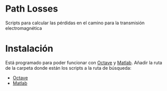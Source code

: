 # Path Losses

Scripts para calcular las pérdidas en el camino para la transmisión electromagnética

# Instalación

Está programado para poder funcionar con [Octave](https://octave.org/) y [Matlab](https://matlab.mathworks.com/). Añadir la ruta de la carpeta donde están los scripts a la ruta de búsqueda:

- [Octave](https://docs.octave.org/v7.1.0/Manipulating-the-Load-Path.html)
- [Matlab](https://www.mathworks.com/help/matlab/ref/addpath.html)